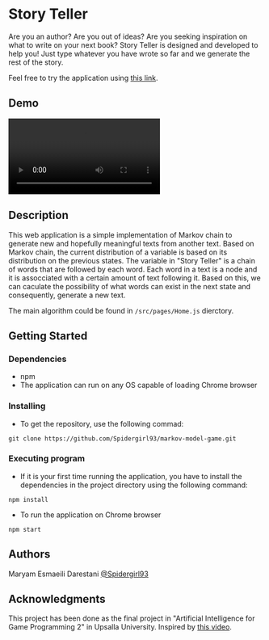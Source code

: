 # Story Teller

Are you an author? Are you out of ideas? Are you seeking inspiration on what to write on your next book? Story Teller is designed and developed to help you! Just type whatever you have wrote so far and we generate the rest of the story.

Feel free to try the application using [this link](https://markov-model-game.vercel.app/).


## Demo 

![Loading ...](visuals/demo/Demo.mp4)


## Description

This web application is a simple implementation of Markov chain to generate new and hopefully meaningful texts from another text. Based on Markov chain, the current distribution of a variable is based on its distribution on the previous states. The variable in "Story Teller" is a chain of words that are followed by each word. Each word in a text is a node and it is assocciated with a certain amount of text following it. Based on this, we can caculate the possibility of what words can exist in the next state and consequently, generate a new text. 

The main algorithm could be found in ```/src/pages/Home.js``` dierctory.

## Getting Started

### Dependencies

* npm
* The application can run on any OS capable of loading Chrome browser

### Installing

* To get the repository, use the following commad:

```
git clone https://github.com/Spidergirl93/markov-model-game.git
```

### Executing program

* If it is your first time running the application, you have to install the dependencies in the project directory using the following command:

```
npm install
```

* To run the application on Chrome browser 
```
npm start
```

## Authors


Maryam Esmaeili Darestani [@Spidergirl93](https://github.com/Spidergirl93)


## Acknowledgments

This project has been done as the final project in "Artificial Intelligence for Game Programming 2" in Upsalla University. 
Inspired by [this video](https://www.youtube.com/watch?v=eGFJ8vugIWA). 

